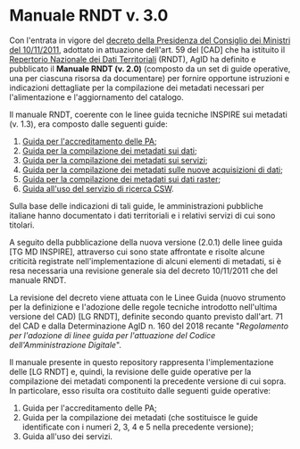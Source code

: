 # Manuale RNDT v. 3.0

Con l&#39;entrata in vigore del [decreto della Presidenza del Consiglio dei Ministri del 10/11/2011](https://geodati.gov.it/geoportale/regole-tecniche-rndt), adottato in attuazione dell&#39;art. 59 del [CAD] che ha istituito il [Repertorio Nazionale dei Dati Territoriali](https://geodati.gov.it) (RNDT), AgID ha definito e pubblicato il **Manuale RNDT (v. 2.0)** (composto da un set di guide operative, una per ciascuna risorsa da documentare) per fornire opportune istruzioni e indicazioni dettagliate per la compilazione dei metadati necessari per l&#39;alimentazione e l&#39;aggiornamento del catalogo.

Il manuale RNDT, coerente con le linee guida tecniche INSPIRE sui metadati (v. 1.3), era composto dalle seguenti guide:

1. [Guida per l&#39;accreditamento delle PA](https://geodati.gov.it/geoportale/images/RNDT_guida_operativa_accreditamento_v2.0_20140725.pdf);
2. [Guida per la compilazione dei metadati sui dati](https://geodati.gov.it/geoportale/images/RNDT_guida_operativa_dati_v2.0_20140725.pdf);
3. [Guida per la compilazione dei metadati sui servizi](https://geodati.gov.it/geoportale/images/RNDT_guida_operativa_servizi_v2.0_20140725.pdf);
4. [Guida per la compilazione dei metadati sulle nuove acquisizioni di dati](https://geodati.gov.it/geoportale/images/RNDT_guida_operativa_nuove_acquisizioni_v2.0_20140725.pdf);
5. [Guida per la compilazione dei metadati sui dati raster](https://geodati.gov.it/geoportale/images/RNDT_guida_operativa_datiraster_v2.0_20140725.pdf);
6. [Guida all&#39;uso del servizio di ricerca CSW](https://geodati.gov.it/geoportale/images/RNDT_guida_operativa_csw_v2.0_20140725.pdf).

Sulla base delle indicazioni di tali guide, le amministrazioni pubbliche italiane hanno documentato i dati territoriali e i relativi servizi di cui sono titolari.

A seguito della pubblicazione della nuova versione (2.0.1) delle linee guida [TG MD INSPIRE], attraverso cui sono state affrontate e risolte alcune criticità registrate nell&#39;implementazione di alcuni elementi di metadati, si è resa necessaria una revisione generale sia del decreto 10/11/2011 che del manuale RNDT.

La revisione del decreto viene attuata con le Linee Guida (nuovo strumento per la definizione e l&#39;adozione delle regole tecniche introdotto nell&#39;ultima versione del CAD) [LG RNDT], definite secondo quanto previsto dall&#39;art. 71 del CAD e dalla Determinazione AgID n. 160 del 2018 recante &quot;_Regolamento per l&#39;adozione di linee guida per l&#39;attuazione del Codice dell&#39;Amministrazione Digitale_&quot;.

Il manuale presente in questo repository rappresenta l&#39;implementazione delle [LG RNDT] e, quindi, la revisione delle guide operative per la compilazione dei metadati componenti la precedente versione di cui sopra. In particolare, esso risulta ora costituito dalle seguenti guide operative:

1. Guida per l&#39;accreditamento delle PA;
2. Guida per la compilazione dei metadati (che sostituisce le guide identificate con i numeri 2, 3, 4 e 5 nella precedente versione);
3. Guida all&#39;uso dei servizi.
